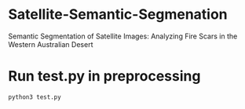 # Satellite-Semantic-Segmenation
Semantic Segmentation of Satellite Images: Analyzing Fire Scars in the Western Australian Desert

# Run test.py in preprocessing
```
python3 test.py
```

